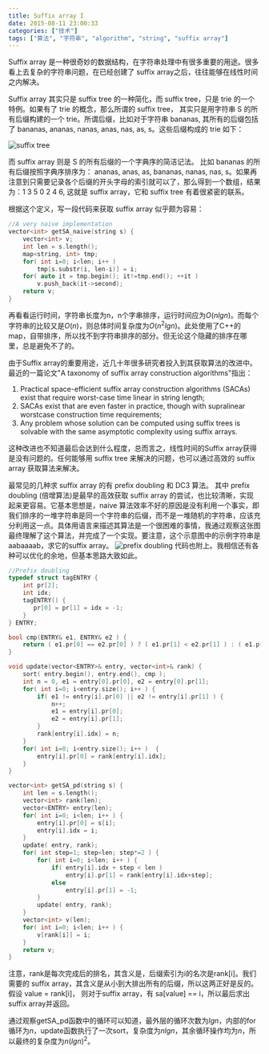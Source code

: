 ```yaml
---
title: Suffix array I
date: 2015-08-11 23:00:33
categories: ["技术"]
tags: ["算法", "字符串", "algorithm", "string", "suffix array"]
---
```


Suffix array 是一种很奇妙的数据结构，在字符串处理中有很多重要的用途。很多看上去复杂的字符串问题，在已经创建了 suffix array之后，往往能够在线性时间之内解决。

<!--more-->

Suffix array 其实只是 suffix tree 的一种简化，而 suffix tree，只是 trie 的一个特例。如果有了 trie 的概念，那么所谓的 suffix tree， 其实只是用字符串 S 的所有后缀构建的一个 trie。所谓后缀，比如对于字符串 bananas, 其所有的后缀包括了 bananas, ananas, nanas, anas, nas, as, s。这些后缀构成的 trie 如下：


![suffix tree](http://facweb.cs.depaul.edu/mobasher/classes/csc575/Suffix_Trees/FIGURE1.gif)


而 suffix array 则是 S 的所有后缀的一个字典序的简洁记法。 比如 bananas 的所有后缀按照字典序排序为： ananas, anas, as, bananas, nanas, nas, s。如果再注意到只需要记录各个后缀的开头字母的索引就可以了，那么得到一个数组，结果为：1 3 5 0 2 4 6, 这就是 suffix array，它和 suffix tree 有着很紧密的联系。

根据这个定义，写一段代码来获取 suffix array 似乎颇为容易：

```cpp
//A very naive implementation
vector<int> getSA_naive(string s) {
    vector<int> v;
    int len = s.length();
    map<string, int> tmp;
    for( int i=0; i<len; i++ )
        tmp[s.substr(i, len-i)] = i;
    for( auto it = tmp.begin(); it!=tmp.end(); ++it )
        v.push_back(it->second);
    return v;
}
```

再看看运行时间，字符串长度为n，n个字串排序，运行时间应为$O(nlgn)$。而每个字符串的比较又是$O(n)$，则总体时间复杂度为$O(n^2lgn)$。此处使用了C++的map，自带排序，所以找不到字符串排序的部分。但无论这个隐藏的排序在哪里，总是避免不了的。

由于Suffix array的重要用途，近几十年很多研究者投入到其获取算法的改进中。最近的一篇论文"A taxonomy of suffix array construction algorithms"指出：

1) Practical space-efficient suffix array construction algorithms (SACAs) exist that require worst-case time linear in string length;
2) SACAs exist that are even faster in practice, though with supralinear worstcase construction time requirements;
3) Any problem whose solution can be computed using suffix trees is solvable with the same asymptotic complexity using suffix arrays.

这种改进也不知道最后会达到什么程度，总而言之，线性时间的Suffix array获得是没有问题的。任何能够用 suffix tree 来解决的问题，也可以通过高效的 suffix array 获取算法来解决。

最常见的几种求 suffix array 的有 prefix doubling 和 DC3 算法。 其中 prefix doubling (倍增算法)是最早的高效获取 suffix array 的尝试，也比较清晰，实现起来更容易。它基本思想是，naive 算法效率不好的原因是没有利用一个事实，即我们排序的一堆字符串是同一个字符串的后缀，而不是一堆随机的字符串，应该充分利用这一点。具体用语言来描述其算法是一个很困难的事情，我通过观察这张图最终理解了这个算法，并完成了一个实现。要注意，这个示意图中的示例字符串是 aabaaaab，求它的suffix array。
![prefix doubling](http://7xl1lv.com1.z0.glb.clouddn.com/imageda.JPG)
代码也附上。我相信还有各种可以优化的余地，但基本思路大致如此。

```cpp
//Prefix doubling
typedef struct tagENTRY {
    int pr[2];
    int idx;
    tagENTRY() {
       pr[0] = pr[1] = idx = -1;
    }
} ENTRY;

bool cmp(ENTRY& e1, ENTRY& e2 ) {
    return ( e1.pr[0] == e2.pr[0] ) ? ( e1.pr[1] < e2.pr[1] ) : ( e1.pr[0] < e2.pr[0] );
}

void update(vector<ENTRY>& entry, vector<int>& rank) {
    sort( entry.begin(), entry.end(), cmp );
    int n = 0, e1 = entry[0].pr[0], e2 = entry[0].pr[1];
    for( int i=0; i<entry.size(); i++ ) {
        if( e1 != entry[i].pr[0] || e2 != entry[i].pr[1] ) {
            n++;
            e1 = entry[i].pr[0];
            e2 = entry[i].pr[1];
        }
        rank[entry[i].idx] = n;
    }
    for( int i=0; i<entry.size(); i++ )  {
        entry[i].pr[0] = rank[entry[i].idx];
    }
}

vector<int> getSA_pd(string s) {
    int len = s.length();
    vector<int> rank(len);
    vector<ENTRY> entry(len);
    for( int i=0; i<len; i++ ) {
        entry[i].pr[0] = s[i];
        entry[i].idx = i;
    }
    update( entry, rank);
    for( int step=1; step<len; step*=2 ) {
        for( int i=0; i<len; i++ ) {
            if( entry[i].idx + step < len )
                entry[i].pr[1] = rank[entry[i].idx+step];
            else
                entry[i].pr[1] = -1;
        }
        update( entry, rank);
    }
    vector<int> v(len);
    for( int i=0; i<len; i++ ) {
        v[rank[i]] = i;
    }
    return v;
}
```

注意，rank是每次完成后的排名，其含义是，后缀索引为i的名次是rank[i]。我们需要的 suffix array，其含义是从小到大排出所有的后缀，所以这两正好是反的。假设 value = rank[i]， 则对于suffix array，有 sa[value] == i，所以最后求出suffix array并返回。

通过观察getSA_pd函数中的循环可以知道，最外层的循环次数为$lgn$，内部的for循环为$n$，update函数执行了一次sort，复杂度为$nlgn$，其余循环操作均为$n$，所以最终的复杂度为$n(lgn)^2$。
